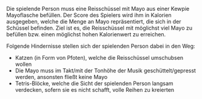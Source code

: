 Die spielende Person muss eine Reisschüssel mit Mayo aus einer Kewpie Mayoflasche befüllen. Der Score des Spielers wird ihm in Kalorien ausgegeben, welche die Menge an Mayo repräsentiert, die sich in der Schüssel befinden. Ziel ist es, die Reisschüssel mit möglichst viel Mayo zu befüllen bzw. einen möglichst hohen Kalorienwert zu erreichen.

Folgende Hindernisse stellen sich der spielenden Person dabei in den Weg:
- Katzen (in Form von Pfoten), welche die Reisschüssel umschubsen wollen
- Die Mayo muss im Takt/mit der Tonhöhe der Musik geschüttelt/gepresst werden, ansonsten fließt keine Mayo
- Tetris-Blöcke, welche die Sicht der spielenden Person langsam verdecken, sofern sie es nicht schafft, volle Reihen zu kreierten




